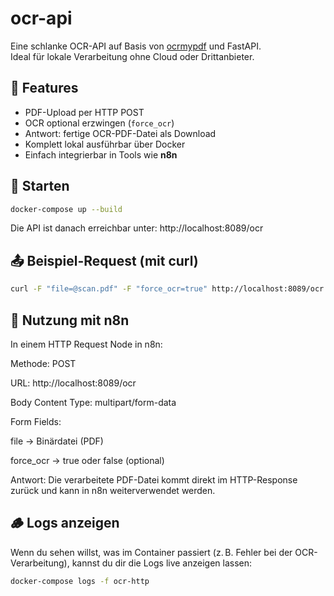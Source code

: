 # ocr-api

Eine schlanke OCR-API auf Basis von [ocrmypdf](https://ocrmypdf.readthedocs.io/) und FastAPI.  
Ideal für lokale Verarbeitung ohne Cloud oder Drittanbieter.

## 🚀 Features

- PDF-Upload per HTTP POST
- OCR optional erzwingen (`force_ocr`)
- Antwort: fertige OCR-PDF-Datei als Download
- Komplett lokal ausführbar über Docker
- Einfach integrierbar in Tools wie **n8n**

## 🔧 Starten

```bash
docker-compose up --build
```

Die API ist danach erreichbar unter:
http://localhost:8089/ocr

## 📤 Beispiel-Request (mit curl)
```bash
curl -F "file=@scan.pdf" -F "force_ocr=true" http://localhost:8089/ocr --output result.pdf
```

## 🔁 Nutzung mit n8n
In einem HTTP Request Node in n8n:

Methode: POST

URL: http://localhost:8089/ocr

Body Content Type: multipart/form-data

Form Fields:

file → Binärdatei (PDF)

force_ocr → true oder false (optional)

Antwort:
Die verarbeitete PDF-Datei kommt direkt im HTTP-Response zurück und kann in n8n weiterverwendet werden.

## 🪵 Logs anzeigen
Wenn du sehen willst, was im Container passiert (z. B. Fehler bei der OCR-Verarbeitung), kannst du dir die Logs live anzeigen lassen:
```bash
docker-compose logs -f ocr-http
```

